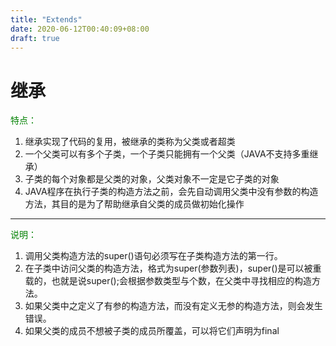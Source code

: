 ```yaml
---
title: "Extends"
date: 2020-06-12T00:40:09+08:00
draft: true
---
```


# 继承

<span style="color:green">特点：</span>

1. 继承实现了代码的复用，被继承的类称为父类或者超类
2. 一个父类可以有多个子类，一个子类只能拥有一个父类（JAVA不支持多重继承）
3. 子类的每个对象都是父类的对象，父类对象不一定是它子类的对象
4. JAVA程序在执行子类的构造方法之前，会先自动调用父类中没有参数的构造方法，其目的是为了帮助继承自父类的成员做初始化操作

***

<span style="color:green">说明：</span>

1. 调用父类构造方法的super()语句必须写在子类构造方法的第一行。
2. 在子类中访问父类的构造方法，格式为super(参数列表)，super()是可以被重载的，也就是说super();会根据参数类型与个数，在父类中寻找相应的构造方法。
3. 如果父类中之定义了有参的构造方法，而没有定义无参的构造方法，则会发生错误。
4. 如果父类的成员不想被子类的成员所覆盖，可以将它们声明为final

